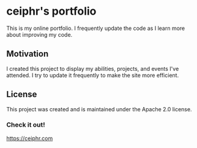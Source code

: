 # ceiphr's portfolio
This is my online portfolio. I frequently update the code as I learn more about improving my code.

## Motivation
I created this project to display my abilities, projects, and events I've attended. I try to update it frequently to make the site more efficient.

## License
This project was created and is maintained under the Apache 2.0 license.

### Check it out!
https://ceiphr.com